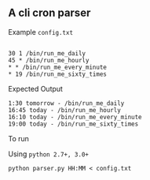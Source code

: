 **A cli cron parser**
-----------------------


Example `config.txt`

```text

30 1 /bin/run_me_daily
45 * /bin/run_me_hourly
* * /bin/run_me_every_minute
* 19 /bin/run_me_sixty_times
```

Expected Output
```
1:30 tomorrow - /bin/run_me_daily
16:45 today - /bin/run_me_hourly
16:10 today - /bin/run_me_every_minute
19:00 today - /bin/run_me_sixty_times
```


To run

Using `python 2.7+, 3.0+`

```
python parser.py HH:MM < config.txt

``` 
